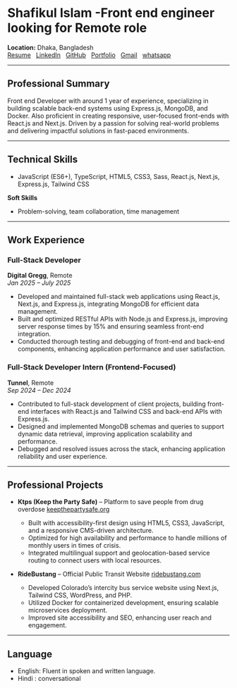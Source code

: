 # Shafikul Islam -Front end engineer looking for Remote role

**Location:** Dhaka, Bangladesh  
[Resume](https://drive.google.com/file/d/1CD45Q50NQeTbq9TWdCCGNveKSNNiTKpG/view) &nbsp; [LinkedIn](https://www.linkedin.com/in/md-shafik-285a34370/) &nbsp; [GitHub](https://github.com/si-tanbir) &nbsp; [Portfolio](https://shafik-protfolio.vercel.app/) &nbsp; [Gmail](mailto:shafiktanbir@gmail.com)  &nbsp; [whatsapp](https://wa.me/+8801776498126)  

---

## Professional Summary

Front end Developer with around 1 year of experience, specializing in building scalable back-end systems using Express.js, MongoDB, and Docker. Also proficient in creating responsive, user-focused front-ends with React.js and Next.js. Driven by a passion for solving real-world problems and delivering impactful solutions in fast-paced environments.

---

## Technical Skills

- JavaScript (ES6+), TypeScript, HTML5, CSS3, Sass, React.js, Next.js, Express.js, Tailwind CSS

**Soft Skills**

- Problem-solving, team collaboration, time management

---

## Work Experience

### **Full-Stack Developer**
**Digital Gregg**, Remote  
*Jan 2025 – July 2025*

- Developed and maintained full-stack web applications using React.js, Next.js, and Express.js, integrating MongoDB for efficient data management.
- Built and optimized RESTful APIs with Node.js and Express.js, improving server response times by 15% and ensuring seamless front-end integration.
- Conducted thorough testing and debugging of front-end and back-end components, enhancing application performance and user satisfaction.

### **Full-Stack Developer Intern (Frontend-Focused)**
**Tunnel**, Remote  
*Sep 2024 – Dec 2024*

- Contributed to full-stack development of client projects, building front-end interfaces with React.js and Tailwind CSS and back-end APIs with Express.js.
- Designed and implemented MongoDB schemas and queries to support dynamic data retrieval, improving application scalability and performance.
- Debugged and resolved issues across the stack, enhancing application reliability and user experience.

---

## Professional Projects

- **Ktps (Keep the Party Safe)** – Platform to save people from drug overdose [keepthepartysafe.org](https://keepthepartysafe.org)
  - Built with accessibility-first design using HTML5, CSS3, JavaScript, and a responsive CMS-driven architecture.
  - Optimized for high availability and performance to handle millions of monthly users in times of crisis.
  - Integrated multilingual support and geolocation-based service routing to connect users with local resources.

- **RideBustang** – Official Public Transit Website [ridebustang.com](https://ridebustang.com)
  - Developed Colorado’s intercity bus service website using Next.js, Tailwind CSS, WordPress, and PHP.
  - Utilized Docker for containerized development, ensuring scalable microservices deployment.
  - Improved site accessibility and SEO, enhancing user reach and engagement.

---


## Language

- English: Fluent in spoken and written language.
- Hindi : conversational
